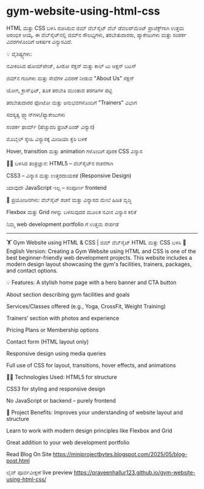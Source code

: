# gym-website-using-html-css
HTML ಮತ್ತು CSS ಬಳಸಿ ರಚಿಸಿರುವ ಜಿಮ್ ವೆಬ್‌ಸೈಟ್ ವೆಬ್ ಡೆವಲಪ್‌ಮೆಂಟ್ ಪ್ರಾಜೆಕ್ಟ್‌ಗಾಗಿ ಉತ್ತಮ ಆರಂಭಿಕ ಆಯ್ಕೆ. ಈ ವೆಬ್‌ಸೈಟ್‌ನಲ್ಲಿ ಜಿಮ್‌ನ ಸೌಲಭ್ಯಗಳು, ತರಬೇತುದಾರರು, ಪ್ಯಾಕೇಜುಗಳು ಮತ್ತು ಸಂಪರ್ಕ ವಿವರಗಳೊಂದಿಗೆ ಆಕರ್ಷಕ ವಿನ್ಯಾಸವಿದೆ.




💡 ವೈಶಿಷ್ಟ್ಯಗಳು:

ನವೀಕರಿಸಿದ ಹೋಮ್‌ಪೇಜ್, ಹೀರೋ ಸೆಕ್ಷನ್ ಮತ್ತು ಕಾಲ್ ಟು ಆಕ್ಷನ್ ಬಟನ್

ಜಿಮ್‌ನ ಗುರಿಗಳು ಮತ್ತು ಸೇವೆಗಳ ವಿವರಣೆ ನೀಡುವ "About Us" ಸೆಕ್ಷನ್

ಯೋಗ, ಕ್ರಾಸ್‌ಫಿಟ್, ತೂಕ ತರಬೇತಿ ಮುಂತಾದ ತರಗತಿಗಳ ಪಟ್ಟಿ

ತರಬೇತುದಾರರ ಫೋಟೋ ಮತ್ತು ಅನುಭವಗಳೊಂದಿಗೆ "Trainers" ವಿಭಾಗ

ಸದಸ್ಯತ್ವ ಪ್ಲ್ಯಾನ್‌ಗಳು/ಪ್ಯಾಕೇಜುಗಳು

ಸಂಪರ್ಕ ಫಾರ್ಮ್ (ಹೆಚ್ಚುವರಿ ಫ್ರಂಟ್‌ಎಂಡ್ ವಿನ್ಯಾಸ)

ಮೊಬೈಲ್ ಸ್ನೇಹಿ ವಿನ್ಯಾಸಕ್ಕೆ ಮೀಡಿಯಾ ಕ್ವೆರಿ ಬಳಕೆ

Hover, transition ಮತ್ತು animation ಗಳೊಂದಿಗೆ ಪೂರಕ CSS ವಿನ್ಯಾಸ

🧑‍💻 ಬಳಸಿದ ತಂತ್ರಜ್ಞಾನ:
HTML5 – ವೆಬ್‌ಸೈಟ್‌ನ ರಚನೆಗಾಗಿ

CSS3 – ವಿನ್ಯಾಸ ಮತ್ತು ಉತ್ತರದಾಯಕತೆ (Responsive Design)

ಯಾವುದೇ JavaScript ಇಲ್ಲ – ಸಂಪೂರ್ಣ frontend

🌟 ಪ್ರಯೋಜನಗಳು:
ವೆಬ್‌ಸೈಟ್ ರಚನೆ ಮತ್ತು ವಿನ್ಯಾಸದ ಮೇಲೆ ಹಿಡಿತ ವೃದ್ಧಿ

Flexbox ಮತ್ತು Grid ಗಳನ್ನು ಬಳಸುವುದರ ಮೂಲಕ ನವೀನ ವಿನ್ಯಾಸ ಕಲಿಕೆ

ನಿಮ್ಮ web development portfolio ಗೆ ಉತ್ತಮ ಸೇರ್ಪಡೆ

___________________________________________________________________________________

🏋️ Gym Website using HTML & CSS | ಜಿಮ್ ವೆಬ್‌ಸೈಟ್ HTML ಮತ್ತು CSS ಬಳಸಿ
📝 English Version:
Creating a Gym Website using HTML and CSS is one of the best beginner-friendly web development projects. This website includes a modern design layout showcasing the gym's facilities, trainers, packages, and contact options.

💡 Features:
A stylish home page with a hero banner and CTA button

About section describing gym facilities and goals

Services/Classes offered (e.g., Yoga, CrossFit, Weight Training)

Trainers’ section with photos and experience

Pricing Plans or Membership options

Contact form (HTML layout only)

Responsive design using media queries

Full use of CSS for layout, transitions, hover effects, and animations

🧑‍💻 Technologies Used:
HTML5 for structure

CSS3 for styling and responsive design

No JavaScript or backend – purely frontend

🌟 Project Benefits:
Improves your understanding of website layout and structure

Learn to work with modern design principles like Flexbox and Grid

Great addition to your web development portfolio

Read Blog On Site 
https://miniprojectbytes.blogspot.com/2025/05/blog-post.html

ಲೈವ್ ಪೂರ್ವವೀಕ್ಷಣೆ
live preview
https://praveenhallur123.github.io/gym-website-using-html-css/

